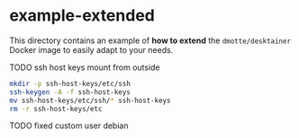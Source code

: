 # example-extended

This directory contains an example of **how to extend** the `dmotte/desktainer` Docker image to easily adapt to your needs.

TODO ssh host keys mount from outside

```bash
mkdir -p ssh-host-keys/etc/ssh
ssh-keygen -A -f ssh-host-keys
mv ssh-host-keys/etc/ssh/* ssh-host-keys
rm -r ssh-host-keys/etc
```

TODO fixed custom user debian
